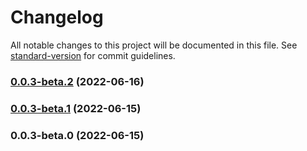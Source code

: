 # Changelog

All notable changes to this project will be documented in this file. See [standard-version](https://github.com/conventional-changelog/standard-version) for commit guidelines.

### [0.0.3-beta.2](https://github.com/UltimateTournament/ArcadeJSClientSDK/compare/v0.0.3-beta.1...v0.0.3-beta.2) (2022-06-16)

### [0.0.3-beta.1](https://github.com/UltimateTournament/ArcadeJSClientSDK/compare/v0.0.3-beta.0...v0.0.3-beta.1) (2022-06-15)

### 0.0.3-beta.0 (2022-06-15)
